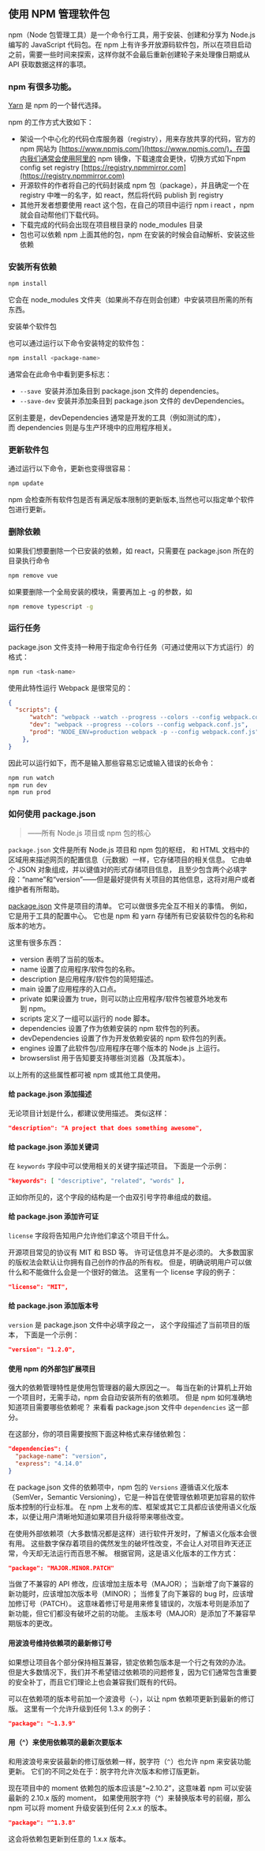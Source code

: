 ## 使用 NPM 管理软件包

npm（Node 包管理工具）是一个命令行工具，用于安装、创建和分享为 Node.js 编写的 JavaScript 代码包。在 npm 上有许多开放源码软件包，所以在项目启动之前，需要一些时间来探索，这样你就不会最后重新创建轮子来处理像日期或从 API 获取数据这样的事项。

### npm 有很多功能。

[Yarn](https://yarnpkg.com/en/) 是 npm 的一个替代选择。

npm 的工作方式大致如下：

- 架设一个中心化的代码仓库服务器（registry），用来存放共享的代码，官方的 npm 网站为 [https://www.npmjs.com/](https://www.npmjs.com/)，在国内我们通常会使用阿里的 npm 镜像，下载速度会更快，切换方式如下npm config set registry [https://registry.npmmirror.com](https://registry.npmmirror.com)
- 开源软件的作者将自己的代码封装成 npm 包（package），并且确定一个在 registry 中唯一的名字，如 react，然后将代码 publish 到 registry
- 其他开发者想要使用 react 这个包，在自己的项目中运行 npm i react ，npm 就会自动帮他们下载代码。
- 下载完成的代码会出现在项目根目录的 node_modules 目录
- 包也可以依赖 npm 上面其他的包，npm 在安装的时候会自动解析、安装这些依赖

### 安装所有依赖

```bash
npm install
```

它会在 node_modules 文件夹（如果尚不存在则会创建）中安装项目所需的所有东西。

安装单个软件包

也可以通过运行以下命令安装特定的软件包：

```bash
npm install <package-name>
```

通常会在此命令中看到更多标志：

- `--save `安装并添加条目到 package.json 文件的 dependencies。
- `--save-dev` 安装并添加条目到 package.json 文件的 devDependencies。

区别主要是，devDependencies 通常是开发的工具（例如测试的库），而 dependencies 则是与生产环境中的应用程序相关。

### 更新软件包

通过运行以下命令，更新也变得很容易：

```bash
npm update
```

npm 会检查所有软件包是否有满足版本限制的更新版本,当然也可以指定单个软件包进行更新。

### 删除依赖

如果我们想要删除一个已安装的依赖，如 react，只需要在 package.json 所在的目录执行命令

```bash
npm remove vue
```

如果要删除一个全局安装的模块，需要再加上 -g 的参数，如

```bash
npm remove typescript -g
```

### 运行任务

package.json 文件支持一种用于指定命令行任务（可通过使用以下方式运行）的格式：

```bash
npm run <task-name>
```

使用此特性运行 Webpack 是很常见的：

```json
{
  "scripts": {
      "watch": "webpack --watch --progress --colors --config webpack.conf.js",
      "dev": "webpack --progress --colors --config webpack.conf.js",
      "prod": "NODE_ENV=production webpack -p --config webpack.conf.js",
    },
}
```

因此可以运行如下，而不是输入那些容易忘记或输入错误的长命令：

```bash
npm run watch
npm run dev
npm run prod
```

### 如何使用 package.json

> ——所有 Node.js 项目或 npm 包的核心

`package.json` 文件是所有 Node.js 项目和 npm 包的枢纽， 和 HTML 文档中的 <head> 区域用来描述网页的配置信息（元数据）一样，它存储项目的相关信息。 它由单个 JSON 对象组成，并以键值对的形式存储项目信息， 且至少包含两个必填字段：“name”和“version”——但是最好提供有关项目的其他信息，这将对用户或者维护者有所帮助。

[package.json](http://nodejs.cn/learn/the-package-json-guide) 文件是项目的清单。 它可以做很多完全互不相关的事情。 例如，它是用于工具的配置中心。 它也是 npm 和 yarn 存储所有已安装软件包的名称和版本的地方。  

这里有很多东西：

- version 表明了当前的版本。
- name 设置了应用程序/软件包的名称。
- description 是应用程序/软件包的简短描述。
- main 设置了应用程序的入口点。
- private 如果设置为 true，则可以防止应用程序/软件包被意外地发布到 npm。
- scripts 定义了一组可以运行的 node 脚本。
- dependencies 设置了作为依赖安装的 npm 软件包的列表。
- devDependencies 设置了作为开发依赖安装的 npm 软件包的列表。
- engines 设置了此软件包/应用程序在哪个版本的 Node.js 上运行。
- browserslist 用于告知要支持哪些浏览器（及其版本）。

以上所有的这些属性都可被 npm 或其他工具使用。

#### 给 package.json 添加描述

无论项目计划是什么，都建议使用描述。 类似这样：

```json
"description": "A project that does something awesome",
```

#### 给 package.json 添加关键词

在 `keywords` 字段中可以使用相关的关键字描述项目。 下面是一个示例：

```json
"keywords": [ "descriptive", "related", "words" ],
```

正如你所见的，这个字段的结构是一个由双引号字符串组成的数组。

#### 给 package.json 添加许可证

`license` 字段将告知用户允许他们拿这个项目干什么。

开源项目常见的协议有 MIT 和 BSD 等。 许可证信息并不是必须的。 大多数国家的版权法会默认让你拥有自己创作的作品的所有权。 但是，明确说明用户可以做什么和不能做什么会是一个很好的做法。 这里有一个 license 字段的例子：

```json
"license": "MIT",
```

#### 给 package.json 添加版本号

`version` 是 package.json 文件中必填字段之一， 这个字段描述了当前项目的版本， 下面是一个示例：

```json
"version": "1.2.0",
```

#### 使用 npm 的外部包扩展项目

强大的依赖管理特性是使用包管理器的最大原因之一。 每当在新的计算机上开始一个项目时，无需手动，npm 会自动安装所有的依赖项。 但是 npm 如何准确地知道项目需要哪些依赖呢？ 来看看 package.json 文件中 `dependencies` 这一部分。  

在这部分，你的项目需要按照下面这种格式来存储依赖包：

```json
"dependencies": {
  "package-name": "version",
  "express": "4.14.0"
}
```

在 package.json 文件的依赖项中，npm 包的 `Versions` 遵循语义化版本（SemVer，Semantic Versioning），它是一种旨在使管理依赖项更加容易的软件版本控制的行业标准。 在 npm 上发布的库、框架或其它工具都应该使用语义化版本，以便让用户清晰地知道如果项目升级将带来哪些改变。  

在使用外部依赖项（大多数情况都是这样）进行软件开发时，了解语义化版本会很有用。 这些数字保存着项目的偶然发生的破坏性改变，不会让人对项目昨天还正常，今天却无法运行而百思不解。 根据官网，这是语义化版本的工作方式：

```json
"package": "MAJOR.MINOR.PATCH"
```

当做了不兼容的 API 修改，应该增加主版本号（MAJOR）； 当新增了向下兼容的新功能时，应该增加次版本号（MINOR）； 当修复了向下兼容的 bug 时，应该增加修订号（PATCH）。 这意味着修订号是用来修复错误的，次版本号则是添加了新功能，但它们都没有破坏之前的功能。 主版本号（MAJOR）是添加了不兼容早期版本的更改。

#### 用波浪号维持依赖项的最新修订号

如果想让项目各个部分保持相互兼容，锁定依赖包版本是一个行之有效的办法。 但是大多数情况下，我们并不希望错过依赖项的问题修复，因为它们通常包含重要的安全补丁，而且它们理论上也会兼容我们既有的代码。

可以在依赖项的版本号前加一个波浪号（`~`），以让 npm 依赖项更新到最新的修订版。 这里有一个允许升级到任何 1.3.x 的例子：

```json
"package": "~1.3.9"
```

#### 用（^）来使用依赖项的最新次要版本

和用波浪号来安装最新的修订版依赖一样，脱字符（`^`）也允许 npm 来安装功能更新。 它们的不同之处在于：脱字符允许次版本和修订版更新。  

现在项目中的 moment 依赖包的版本应该是“~2.10.2”，这意味着 npm 可以安装最新的 2.10.x 版的 moment， 如果使用脱字符（^）来替换版本号的前缀，那么 npm 可以将 moment 升级安装到任何 2.x.x 的版本。

```json
"package": "^1.3.8"
```

这会将依赖包更新到任意的 1.x.x 版本。
